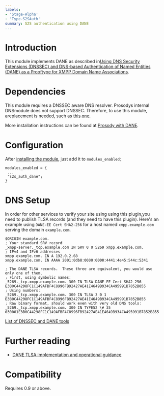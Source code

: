 ```yaml
---
labels:
- 'Stage-Alpha'
- 'Type-S2SAuth'
summary: S2S authentication using DANE
...
```


Introduction
============

This module implements DANE as described in[Using DNS Security
Extensions (DNSSEC) and DNS-based Authentication of Named Entities
(DANE) as a Prooftype for XMPP Domain Name
Associations](http://tools.ietf.org/html/draft-miller-xmpp-dnssec-prooftype).

Dependencies
============

This module requires a DNSSEC aware DNS resolver. Prosodys internal
DNSmodule does not support DNSSEC. Therefore, to use this module,
areplacement is needed, such as [this
one](https://www.zash.se/luaunbound.html).

More installation instructions can be found at [Prosody with
DANE](https://www.zash.se/prosody-dane.html).

Configuration
=============

After [installing the
module](https://prosody.im/doc/installing_modules), just add it to
`modules_enabled`;

    modules_enabled = {
     ...
     "s2s_auth_dane";
    }

DNS Setup
=========

In order for other services to verify your site using using this
plugin,you need to publish TLSA records (and they need to have this
plugin). Here's an example using `DANE-EE Cert SHA2-256` for a host
named `xmpp.example.com` serving the domain `example.com`.

    $ORIGIN example.com.
    ; Your standard SRV record
    _xmpp-server._tcp.example.com IN SRV 0 0 5269 xmpp.example.com.
    ; IPv4 and IPv6 addresses
    xmpp.example.com. IN A 192.0.2.68
    xmpp.example.com. IN AAAA 2001:0db8:0000:0000:4441:4e45:544c:5341

    ; The DANE TLSA records.  These three are equivalent, you would use only one of them.
    ; First, using symbolic names:
    _5269._tcp.xmpp.example.com. 300 IN TLSA DANE-EE Cert SHA2-256 E3B0C44298FC1C149AFBF4C8996FB92427AE41E4649B934CA495991B7852B855
    ; Using numbers:
    _5269._tcp.xmpp.example.com. 300 IN TLSA 3 0 1 E3B0C44298FC1C149AFBF4C8996FB92427AE41E4649B934CA495991B7852B855
    ; Raw binary format, should work even with very old DNS tools:
    _5269._tcp.xmpp.example.com. 300 IN TYPE52 \# 35 030001E3B0C44298FC1C149AFBF4C8996FB92427AE41E4649B934CA495991B7852B855

[List of DNSSEC and DANE
tools](http://www.internetsociety.org/deploy360/dnssec/tools/)

Further reading
===============

-   [DANE TLSA implementation and operational
    guidance](http://tools.ietf.org/html/draft-ietf-dane-ops)

Compatibility
=============

Requires 0.9 or above.
